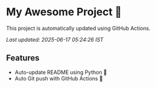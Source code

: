 # My Awesome Project 🚀

This project is automatically updated using GitHub Actions.

_Last updated: 2025-06-17 05:24:26 IST_

## Features
- Auto-update README using Python 🐍
- Auto Git push with GitHub Actions 🤖

